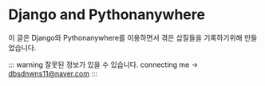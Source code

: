 # Django and Pythonanywhere

이 글은 Django와 Pythonanywhere를 이용하면서 겪은 삽질들을 기록하기위해 만들었습니다.

::: warning
잘못된 정보가 있을 수 있습니다.
connecting me -> dbsdnwns11@naver.com
:::